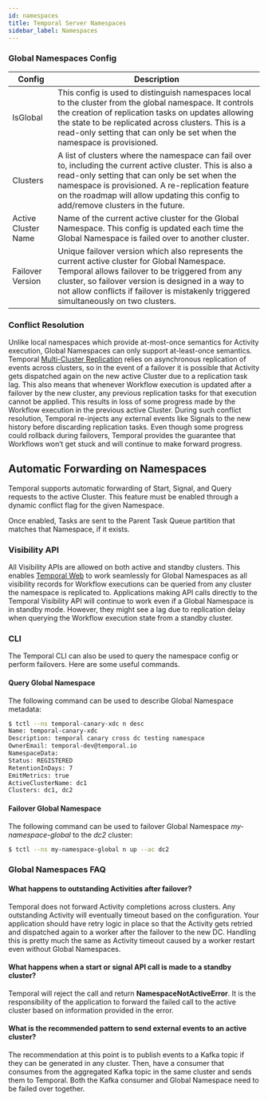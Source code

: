 ```yaml
---
id: namespaces
title: Temporal Server Namespaces
sidebar_label: Namespaces
---
```


### Global Namespaces Config

| Config              | Description                                                                                                                                                                                                                                                                                           |
| ------------------- | ----------------------------------------------------------------------------------------------------------------------------------------------------------------------------------------------------------------------------------------------------------------------------------------------------- |
| IsGlobal            | This config is used to distinguish namespaces local to the cluster from the global namespace. It controls the creation of replication tasks on updates allowing the state to be replicated across clusters. This is a read-only setting that can only be set when the namespace is provisioned.       |
| Clusters            | A list of clusters where the namespace can fail over to, including the current active cluster. This is also a read-only setting that can only be set when the namespace is provisioned. A re-replication feature on the roadmap will allow updating this config to add/remove clusters in the future. |
| Active Cluster Name | Name of the current active cluster for the Global Namespace. This config is updated each time the Global Namespace is failed over to another cluster.                                                                                                                                                 |
| Failover Version    | Unique failover version which also represents the current active cluster for Global Namespace. Temporal allows failover to be triggered from any cluster, so failover version is designed in a way to not allow conflicts if failover is mistakenly triggered simultaneously on two clusters.         |

### Conflict Resolution

Unlike local namespaces which provide at-most-once semantics for Activity execution, Global Namespaces can only support at-least-once semantics.
Temporal [Multi-Cluster Replication](/concepts/what-is-multi-cluster-replication) relies on asynchronous replication of events across clusters, so in the event of a failover it is possible that Activity gets dispatched again on the new active Cluster due to a replication task lag.
This also means that whenever Workflow execution is updated after a failover by the new cluster, any previous replication tasks for that execution cannot be applied.
This results in loss of some progress made by the Workflow execution in the previous active Cluster.
During such conflict resolution, Temporal re-injects any external events like Signals to the new history before discarding replication tasks.
Even though some progress could rollback during failovers, Temporal provides the guarantee that Workflows won’t get stuck and will continue to make forward progress.

## Automatic Forwarding on Namespaces

Temporal supports automatic forwarding of Start, Signal, and Query requests to the active Cluster.
This feature must be enabled through a dynamic conflict flag for the given Namespace.

Once enabled, Tasks are sent to the Parent Task Queue partition that matches that Namespace, if it exists.

### Visibility API

All Visibility APIs are allowed on both active and standby clusters. This enables
[Temporal Web](https://github.com/temporalio/temporal-web) to work seamlessly for Global Namespaces as all visibility records for
Workflow executions can be queried from any cluster the namespace is replicated to. Applications making API calls directly
to the Temporal Visibility API will continue to work even if a Global Namespace is in standby mode. However, they might see
a lag due to replication delay when querying the Workflow execution state from a standby cluster.

### CLI

The Temporal CLI can also be used to query the namespace config or perform failovers. Here are some useful commands.

#### Query Global Namespace

The following command can be used to describe Global Namespace metadata:

```bash
$ tctl --ns temporal-canary-xdc n desc
Name: temporal-canary-xdc
Description: temporal canary cross dc testing namespace
OwnerEmail: temporal-dev@temporal.io
NamespaceData:
Status: REGISTERED
RetentionInDays: 7
EmitMetrics: true
ActiveClusterName: dc1
Clusters: dc1, dc2
```

#### Failover Global Namespace

The following command can be used to failover Global Namespace _my-namespace-global_ to the _dc2_ cluster:

```bash
$ tctl --ns my-namespace-global n up --ac dc2
```

### Global Namespaces FAQ

#### What happens to outstanding Activities after failover?

Temporal does not forward Activity completions across clusters. Any outstanding Activity will eventually timeout based
on the configuration. Your application should have retry logic in place so that the Activity gets retried and dispatched
again to a worker after the failover to the new DC. Handling this is pretty much the same as Activity timeout caused by
a worker restart even without Global Namespaces.

#### What happens when a start or signal API call is made to a standby cluster?

Temporal will reject the call and return **NamespaceNotActiveError**. It is the responsibility of the application to forward
the failed call to the active cluster based on information provided in the error.

#### What is the recommended pattern to send external events to an active cluster?

The recommendation at this point is to publish events to a Kafka topic if they can be generated in any cluster.
Then, have a consumer that consumes from the aggregated Kafka topic in the same cluster and sends them to Temporal. Both the
Kafka consumer and Global Namespace need to be failed over together.
